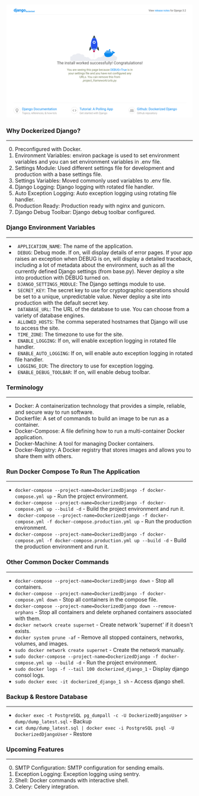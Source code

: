 ![screenshot](https://github.com/developer-ajayan/Dockerized-Django/blob/main/dockerized%20Django.png)
### Why Dockerized Django?
----

0. Preconfigured with Docker.
1. Environment Variables: environ package is used to set environment variables and you can set environment variables in .env file.
2. Settings Module: Used different settings file for development and production with a base settings file.
3. Settings Variables: Moved commonly used variables to .env file.
4. Django Logging: Django logging with rotated file handler.
5. Auto Exception Logging: Auto exception logging using rotating file handler.
6. Production Ready: Production ready with nginx and gunicorn.
7. Django Debug Toolbar: Django debug toolbar configured.

### Django Environment Variables
----

- ``` APPLICATION_NAME```: The name of the application.
- ``` DEBUG```: Debug mode. If on, will display details of error pages. If your app raises an exception when DEBUG is on, will display a detailed traceback, including a lot of metadata about the environment, such as all the currently defined Django settings (from base.py). Never deploy a site into production with DEBUG turned on.
- ``` DJANGO_SETTINGS_MODULE```: The Django settings module to use.
- ``` SECRET_KEY```: The secret key to use for cryptographic operations should be set to a unique, unpredictable value. Never deploy a site into production with the default secret key.
- ``` DATABASE_URL```: The URL of the database to use. You can choose from a variety of database engines.
- ``` ALLOWED_HOSTS```: The comma seperated hostnames that Django will use to access the site.
- ``` TIME_ZONE```: The timezone to use for the site.
- ``` ENABLE_LOGGING```: If on, will enable exception logging in rotated file handler.
- ``` ENABLE_AUTO_LOGGING```: If on, will enable auto exception logging in rotated file handler.
- ``` LOGGING_DIR```: The directory to use for exception logging.
- ``` ENABLE_DEBUG_TOOLBAR```: If on, will enable debug toolbar.

### Terminology
----

- Docker: A containerization technology that provides a simple, reliable, and secure way to run software.
- Dockerfile: A set of commands to build an image to be run as a container.
- Docker-Compose: A file defining how to run a multi-container Docker application.
- Docker-Machine: A tool for managing Docker containers.
- Docker-Registry: A Docker registry that stores images and allows you to share them with others.

### Run Docker Compose To Run The Application
----

- ``` docker-compose --project-name=DockerizedDjango -f docker-compose.yml up ``` - Run the project environment.
- ``` docker-compose --project-name=DockerizedDjango -f docker-compose.yml up --build -d ``` - Build the project environment and run it.
- ``` docker-compose --project-name=DockerizedDjango -f docker-compose.yml -f docker-compose.production.yml up``` - Run the production environment.
- ``` docker-compose --project-name=DockerizedDjango -f docker-compose.yml -f docker-compose.production.yml up --build -d ``` - Build the production environment and run it.

### Other Common Docker Commands
----

- ``` docker-compose --project-name=DockerizedDjango down ``` - Stop all containers.
- ``` docker-compose --project-name=DockerizedDjango -f docker-compose.yml down ``` - Stop all containers in the compose file.
- ``` docker-compose --project-name=DockerizedDjango down --remove-orphans ``` - Stop all containers and delete orphaned containers associated with them.
- ``` docker network create supernet ``` - Create network 'supernet' if it doesn't exists.
- ``` docker system prune -af ``` - Remove all stopped containers, networks, volumes, and images.
- ``` sudo docker network create supernet ``` - Create the network manually.
- ``` sudo docker-compose --project-name=DockerizedDjango -f docker-compose.yml up --build -d ``` - Run the project environment.
- ``` sudo docker logs -f --tail 100 dockerized_django_1 ``` - Display django consol logs.
- ``` sudo docker exec -it dockerized_django_1 sh ``` - Access django shell.

### Backup & Restore Database
----

- ``` docker exec -t PostgreSQL pg_dumpall -c -U DockerizedDjangoUser > dump/dump_latest.sql ```  - Backup
- ``` cat dump/dump_latest.sql | docker exec -i PostgreSQL psql -U DockerizedDjangoUser ``` - Restore

### Upcoming Features
----
0. SMTP Configuration: SMTP configuration for sending emails.
1. Exception Logging: Exception logging using sentry.
2. Shell: Docker commands with interactive shell.
3. Celery: Celery integration.
